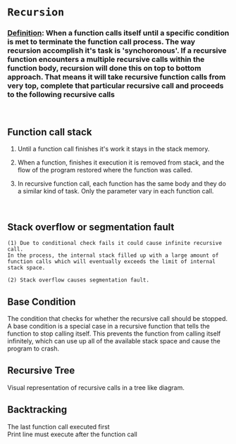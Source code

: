 # **```Recursion```**

### <ins>**Definition**</ins>: When a function calls itself until a specific condition is met to terminate the function call process. The way recursion accomplish it's task is 'synchoronous'. If a recursive function encounters a multiple recursive calls within the function body, recursion will done this on top to bottom approach. That means it will take recursive function calls from very top, complete that particular recursive call and proceeds to the following recursive calls

&nbsp;

## **Function call stack**

1. Until a function call finishes it's work it stays in the stack memory.

2. When a function, finishes it execution it is removed from stack, and the flow of the program restored where the function was called.

3. In recursive function call, each function has the same body and they do a similar kind of task. Only the parameter vary in each function call.

&nbsp;

## **Stack overflow or segmentation fault**

    (1) Due to conditional check fails it could cause infinite recursive call.
    In the process, the internal stack filled up with a large amount of function calls which will eventually exceeds the limit of internal stack space.

    (2) Stack overflow causes segmentation fault.

## **Base Condition**

 The condition that checks for whether the recursive call should be stopped. A base condition is a special case in a recursive function that tells the function to stop calling itself. This prevents the function from calling itself infinitely, which can use up all of the available stack space and cause the program to crash. &nbsp;

## **Recursive Tree**

Visual representation of recursive calls in a tree like diagram.

## **Backtracking**

The last function call executed first  
Print line must execute after the function call  

